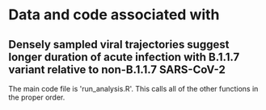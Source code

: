 # Data and code associated with 
## Densely sampled viral trajectories suggest longer duration of acute infection with B.1.1.7 variant relative to non-B.1.1.7 SARS-CoV-2

The main code file is 'run_analysis.R'. This calls all of the other functions in the proper order. 